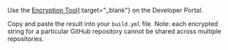 Use the [Encryption Tool](https://cirrus.ibm.com/developer/tools/secrets-encryption){:target="_blank"} on the Developer Portal.

Copy and paste the result into your `build.yml` file. Note: each encrypted string for a particular GitHub repository cannot be shared across multiple repositories.
